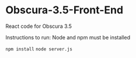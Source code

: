 # Obscura-3.5-Front-End
React code for Obscura 3.5

Instructions to run:
Node and npm must be installed

```npm install```
```node server.js```
